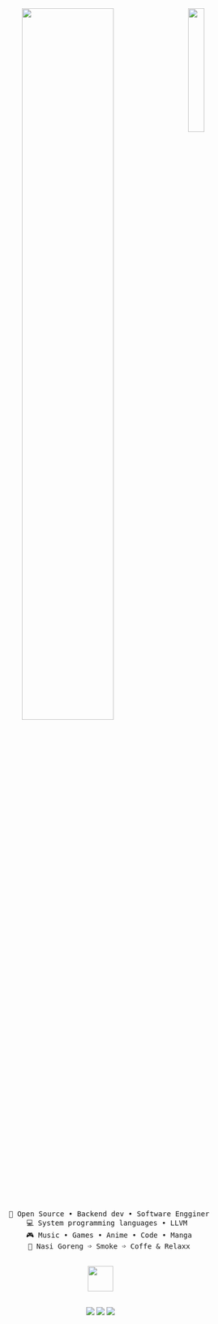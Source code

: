 <div align="center">
<img src="https://media1.tenor.com/m/d8wLMCPqUVUAAAAd/sosuke-yamazaki.gif" width="25%" align="right"/>
<img src="https://readme-typing-svg.demolab.com?font=Inconsolata&weight=600&size=50&duration=4000&pause=300&color=A7A459&center=true&vCenter=true&multiline=true&repeat=false&random=false&width=1300&height=140&lines=Hello+hello;I+rexx%2C+a+tech+open+source+and+figther+boy+wannabe" width="60%" />
<br><br>
<pre>
    💼 Open Source • Backend dev • Software Engginer
    💻 System programming languages • LLVM 
    🎮 Music • Games • Anime • Code • Manga
    🍱 Nasi Goreng ➩ Smoke ➩ Coffe & Relaxx
</pre>
<br>
<img src="https://media.tenor.com/2memSg91sNEAAAAi/bocchi-the-rock.gif" height="50" />
<br><br>
    
[![](https://img.shields.io/badge/Telegram-2CA5E0?style=flat-squeare&logo=telegram&logoColor=white)](http://t.me/Zyarexx)
[![](https://img.shields.io/badge/Mastodon-6364ff)](https://mastodon.social/@rakarmp_rexx)
[![](https://www.codewars.com/users/rakarmp/badges/micro)](https://www.codewars.com/users/rakarmp)
</div>
